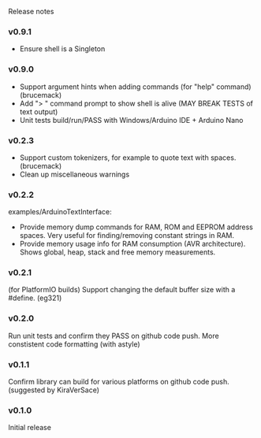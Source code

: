 Release notes

### v0.9.1
* Ensure shell is a Singleton

### v0.9.0
* Support argument hints when adding commands (for "help" command) (brucemack)
* Add "> " command prompt to show shell is alive (MAY BREAK TESTS of text output)
* Unit tests build/run/PASS with Windows/Arduino IDE + Arduino Nano

### v0.2.3
* Support custom tokenizers, for example to quote text with spaces. (brucemack)
* Clean up miscellaneous warnings

### v0.2.2
examples/ArduinoTextInterface:
* Provide memory dump commands for RAM, ROM and EEPROM address spaces.  Very useful for finding/removing constant strings in RAM.
* Provide memory usage info for RAM consumption (AVR architecture).  Shows global, heap, stack and free memory measurements.

### v0.2.1
(for PlatformIO builds) Support changing the default buffer size with a #define. (eg321)

### v0.2.0
Run unit tests and confirm they PASS on github code push.
More constistent code formatting (with astyle)

### v0.1.1
Confirm library can build for various platforms on github code push.
(suggested by KiraVerSace)

### v0.1.0
Initial release
 
